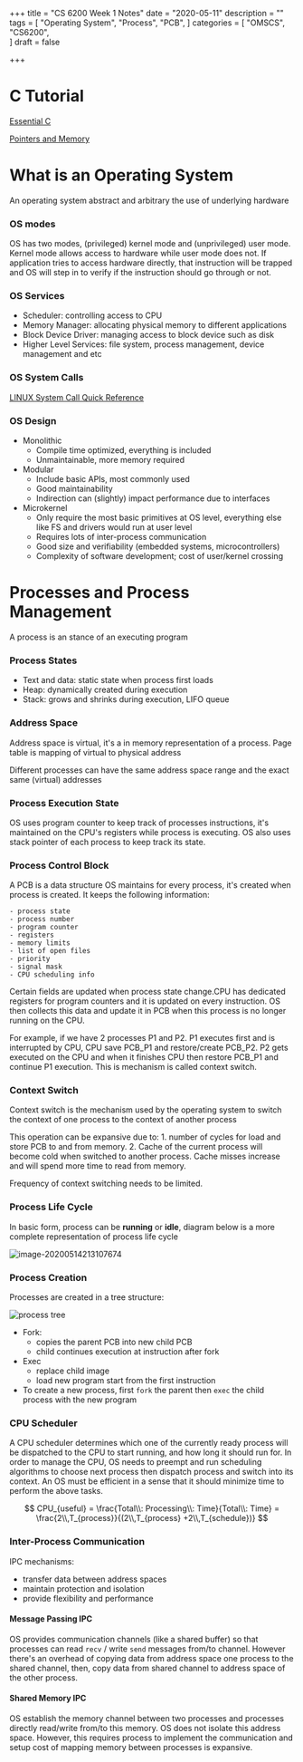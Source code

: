 +++
title = "CS 6200 Week 1 Notes"
date = "2020-05-11"
description = ""
tags = [
	"Operating System",
	"Process",
	"PCB",
]
categories = [ 
  "OMSCS", 
  "CS6200",  
]
draft  = false

+++

# C Tutorial

[Essential C](http://cslibrary.stanford.edu/101/EssentialC.pdf)  

[Pointers and Memory](http://cslibrary.stanford.edu/102/PointersAndMemory.pdf)  

#  What is an Operating System

An operating system abstract and arbitrary the use of underlying hardware

### OS modes

OS has two modes, (privileged) kernel mode and (unprivileged) user mode. Kernel mode allows access to hardware while user mode does not. If application tries to access hardware directly, that instruction will be trapped and OS will step in to verify if the instruction should go through or not.

### OS Services

- Scheduler: controlling access to CPU
- Memory Manager: allocating physical memory to different applications
- Block Device Driver: managing access to block device such as disk
- Higher Level Services: file system, process management, device management and etc

### OS System Calls

[LINUX System Call Quick Reference](http://www.cheat-sheets.org/saved-copy/Linux_Syscall_quickref.pdf)

### OS Design

- Monolithic
  - Compile time optimized, everything is included
  - Unmaintainable, more memory required
- Modular
  - Include basic APIs, most commonly used
  - Good maintainability
  - Indirection can (slightly) impact performance due to interfaces
- Microkernel
  - Only require the most basic primitives at OS level, everything else like FS and drivers would run at user level
  - Requires lots of inter-process communication
  - Good size and verifiability (embedded systems, microcontrollers)
  - Complexity of software development; cost of user/kernel crossing 

# Processes and Process Management 

A process is an stance of an executing program

### Process States

- Text and data: static state when process first loads
- Heap: dynamically created during execution
- Stack: grows and shrinks during execution, LIFO queue

### Address Space

Address space is virtual, it's a in memory representation of a process. Page table is mapping of virtual to physical address 

Different processes can have the same address space range and the exact same (virtual) addresses 

### Process Execution State

OS uses program counter to keep track of processes instructions, it's maintained on the CPU's registers while process is executing. OS also uses stack pointer of each process to keep track its state.

### Process Control Block

A PCB is a data structure OS maintains for every process, it's created when process is created. It keeps the following information:

	- process state
	- process number
	- program counter
	- registers
	- memory limits 
	- list of open files
	- priority 
	- signal mask
	- CPU scheduling info

Certain fields are updated when process state change.CPU has dedicated registers for program counters and it is updated on every instruction. OS then collects this data and update it in PCB when this process is no longer running on the CPU.

For example, if we have 2 processes P1 and P2. P1 executes first and is interrupted by CPU, CPU save PCB_P1 and restore/create PCB_P2. P2 gets executed on the CPU and when it finishes CPU then restore PCB_P1 and continue P1 execution. This is mechanism is called context switch.

### Context Switch

Context switch is the mechanism used by the operating system to switch the context of one process to the context of another process

This operation can be expansive due to: 1. number of cycles for load and store PCB to and from memory. 2. Cache of the current process will become cold when switched to another process. Cache misses increase and will spend more time to read from memory.

Frequency of context switching needs to be limited.

### Process Life Cycle

In basic form, process can be **running** or **idle**, diagram below is a more complete representation of process life cycle

![image-20200514213107674](../../image-20200514213107674.png)

### Process Creation

Processes are created in a tree structure:

![process tree](https://s3.amazonaws.com/content.udacity-data.com/courses/ud923/notes/ud923-p2l1-process-tree.png)

- Fork: 
  - copies the parent PCB into new child PCB
  - child continues execution at instruction after fork
- Exec
  - replace child image
  - load new program start from the first instruction
- To create a new process, first `fork` the parent then `exec` the child process with the new program

### CPU Scheduler

A CPU scheduler determines which one of the currently ready process will be dispatched to the CPU to start running, and how long it should run for. In order to manage the CPU, OS needs to preempt and run scheduling algorithms to choose next process then dispatch process and switch into its context. An OS must be efficient in a sense that it should minimize time to perform the above tasks.  

$$
CPU_{useful} = \frac{Total\\: Processing\\: Time}{Total\\: Time} = \frac{2\\,T_{process}}{(2\\,T_{process} +2\\,T_{schedule})}
$$

### Inter-Process Communication 

IPC mechanisms:

- transfer data between address spaces
- maintain protection and isolation
- provide flexibility and performance

#### Message Passing IPC
OS provides communication channels (like a shared buffer) so that processes can read `recv` / write `send` messages from/to channel. However there's an overhead of copying data from address space one process to the shared channel, then, copy data from shared channel to address space of the other process. 

#### Shared Memory IPC

OS establish the memory channel between two processes and processes directly read/write from/to this memory. OS does not isolate this address space. However, this requires process to implement the communication and setup cost of mapping memory between processes is expansive.
